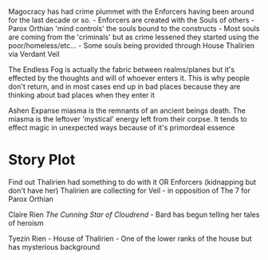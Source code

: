 Magocracy has had crime plummet with the Enforcers having been around for the last decade or so.
    - Enforcers are created with the Souls of others
    - Parox Orthian 'mind controls' the souls bound to the constructs
    - Most souls are coming from the 'criminals' but as crime lessened they started using the poor/homeless/etc...
    - Some souls being provided through House Thalirien via Verdant Veil

The Endless Fog is actually the fabric between realms/planes but it's effected by the thoughts and will of whoever enters it.  This is why people don't return, and in most cases end up in bad places because they are thinking about bad places when they enter it

Ashen Expanse miasma is the remnants of an ancient beings death.  The miasma is the leftover 'mystical' energy left from their corpse.  It tends to effect magic in unexpected ways because of it's primordeal essence


# Story Plot

Find out Thalirien had something to do with it
    OR Enforcers (kidnapping but don't have her)
Thalirien are collecting for Veil
    - in opposition of The 7 for Parox Orthian

Claire Rien *The Cunning Star of Cloudrend*
    - Bard has begun telling her tales of heroism

Tyezin Rien
    - House of Thalirien - One of the lower ranks of the house but has mysterious background